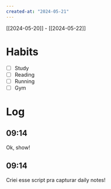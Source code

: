 ```yaml
---
created-at: "2024-05-21"
---
```


[[2024-05-20]] - [[2024-05-22]]

# Habits

- [ ] Study
- [ ] Reading
- [ ] Running
- [ ] Gym

# Log

## 09:14

Ok, show!

## 09:14

Criei esse script pra capturar daily notes!
